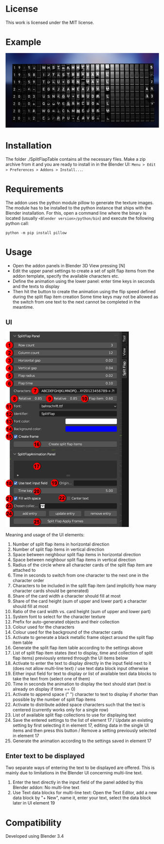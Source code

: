 # License
This work is licensed under the MIT license.

# Example

![Example display](example.png)

# Installation
The folder ./SplitFlapTable contains all the necessary files. Make a zip archive from it and you are ready to 
install in in the Blender UI: 
`Menu > Edit > Preferences > Addons > Install...`.

# Requirements
The addon uses the python module pillow to generate the texture images. The module has to be installed to the 
python instance that ships with the Blender installation. For this, open a command line where the binary is located 
(usually `<Blender version>/python/bin`) and execute the following python call:
```
python -m pip install pillow
```

# Usage
- Open the addon panels in Blender 3D View pressing [N]
- Edit the upper panel settings to create a set of split flap items from the addon template, specify the available characters etc.
- Define the animation using the lower panel: enter time keys in seconds and the texts to display
- Then hit the button to create the animation using the flip speed defined during the split flap item creation
Some time keys may not be allowed as the switch from one text to the next cannot be completed in the meantime.

## UI

![User interface](splitFlapUIDesc.png)

Meaning and usage of the UI elements:

1. Number of split flap items in horizontal direction
2. Number of split flap items in vertical direction
3. Space between neighbour split flap items in horizontal direction
4. Space between neighbour split flap items in vertical direction
5. Radius of the circle where all character cards of the split flap item are attached to
6. Time in seconds to switch from one character to the next one in the character order
7. Characters to be included in the split flap item (and implicitly how many character cards should be generated)
8. Share of the card width a character should fill at most
9. Share of the card height (sum of upper and lower part) a character should fill at most
10. Ratio of the card width vs. card height (sum of upper and lower part)
11. System font to select for the character texture
12. Prefix for auto-generated objects and their collection
13. Colour used for the characters
14. Colour used for the background of the character cards
15. Activate to generate a black metallic frame object around the split flap item table
16. Generate the split flap item table according to the settings above
17. List of split flap item states (text to display, time and collection of split flap items) previously entered through the UI items below
18. Activate to enter the text to display directly in the input field next to it (does not allow multi-line text) / use text data block input otherwise
19. Either input field for text to display or list of available text data blocks to take the text from (select one of them)
20. Time in seconds the animation to  display the text should start (text is already on display if time == 0)
21. Activate to append space (" ") character to text to display if shorter than possible by the number of split flap items
22. Activate to distribute added space characters such that the text is centered (currently works only for a single row)
23. List of available split flap collections to use for displaying text
24. Save the entered settings to the list of element 17 / Update an existing setting by first selecting it in element 17, editing data in the single UI items and then press this button / Remove a setting previously selected in element 17
25. Generate the animation according to the settings saved in element 17

## Enter text to be displayed
Two separate ways of entering the text to be displayed are offered. This is mainly due to limitations in the Blender UI 
concerning multi-line text.

1. Enter the text directly in the input field of the panel added by this Blender addon: No multi-line text
2. Use Text data blocks for multi-line text: Open the Text Editor, add a new data block by "+ New", name it, enter your text, select the data block later in UI element 19

# Compatibility
Developed using Blender 3.4